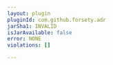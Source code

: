```yaml
---
layout: plugin
pluginId: com.github.forsety.adr
jarSha1: INVALID
isJarAvailable: false
error: NONE
violations: []

---
```

